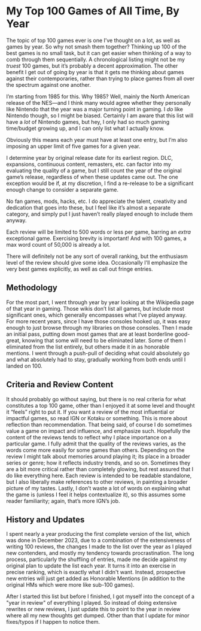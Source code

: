 # My Top 100 Games of All Time, By Year

The topic of top 100 games ever is one I’ve thought on a lot, as well as games by year. So why not smash them together? Thinking up 100 of the best games is no small task, but it can get easier when thinking of a way to comb through them sequentially. A chronological listing might not be my _truest_ 100 games, but it’s probably a decent approximation. The other benefit I get out of going by year is that it gets me thinking about games against their contemporaries, rather than trying to place games from all over the spectrum against one another. 

I’m starting from 1985 for this. Why 1985? Well, mainly the North American release of the NES—and I think many would agree whether they personally like Nintendo that the year was a major turning point in gaming. I _do_ like Nintendo though, so I might be biased. Certainly I am aware that this list will have a _lot_ of Nintendo games, but hey, I only had so much gaming time/budget growing up, and I can only list what I actually know.

Obviously this means each year must have at least one entry, but I’m also imposing an upper limit of five games for a given year.

I determine year by original release date for its earliest region. DLC, expansions, continuous content, remasters, etc. can factor into my evaluating the quality of a game, but I still count the year of the original game’s release, regardless of when these updates came out. The one exception would be if, at my discretion, I find a re-release to be a significant enough change to consider a separate game.

No fan games, mods, hacks, etc. I do appreciate the talent, creativity and dedication that goes into these, but I feel like it’s almost a separate category, and simply put I just haven’t really played enough to include them anyway. 

Each review will be limited to 500 words or less per game, barring an _extra_ exceptional game. Exercising brevity is important! And with 100 games, a max word count of 50,000 is already a lot.

There will definitely not be any sort of overall ranking, but the enthusiasm level of the review should give some idea. Occasionally I'll emphasize the very best games explicitly, as well as call out fringe entries.

## Methodology

For the most part, I went through year by year looking at the Wikipedia page of that year in gaming. Those wikis don’t list all games, but include most significant ones, which generally encompasses what I’ve played anyway. For more recent years, since I have those consoles hooked up, it was easy enough to just browse through my libraries on those consoles. Then I made an initial pass, putting down most games that are at least borderline good-great, knowing that some will need to be eliminated later. Some of them I eliminated from the list entirely, but others made it in as honorable mentions. I went through a push-pull of deciding what could absolutely go and what absolutely had to stay, gradually working from both ends until I landed on 100.

## Criteria and Review Content

It should probably go without saying, but there is no real criteria for what constitutes a top 100 game, other than I enjoyed it at some level and thought it “feels” right to put it. If you want a review of the most influential or impactful games, so read IGN or Kotaku or something. This is more about reflection than recommendation. That being said, of course I do sometimes value a game on impact and influence, and emphasize such. Hopefully the content of the reviews tends to reflect why I place importance on a particular game. I fully admit that the quality of the reviews varies, as the words come more easily for some games than others. Depending on the review I might talk about memories around playing it; its place in a broader series or genre; how it reflects industry trends, and so on. Sometimes they are a bit more critical rather than completely glowing, but rest assured that I do like everything here. Each review is intended to be readable standalone, but I also liberally make references to other reviews, in painting a broader picture of my tastes. Lastly, I don’t waste a lot of words on explaining what the game is (unless I feel it helps contextualize it), so this assumes some reader familiarity; again, that’s more IGN’s job.

## History and Updates

I spent nearly a year producing the first complete version of the list, which was done in December 2023, due to a combination of the extensiveness of writing 100 reviews, the changes I made to the list over the year as I played new contenders, and mostly my tendency towards procrastination. The long process, particularly the shuffling of entries, made me decide against my original plan to update the list each year. It turns it into an exercise in precise ranking, which is exactly what I didn't want. Instead, prospective new entries will just get added as Honorable Mentions (in addition to the original HMs which were more like sub-100 games).

After I started this list but before I finished, I got myself into the concept of a "year in review" of everything I played. So instead of doing extensive rewrites or new reviews, I just update this to point to the year in review where all my new thoughts get dumped. Other than that I update for minor fixes/typos if I happen to notice them.
